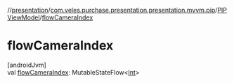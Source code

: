 //[presentation](../../../index.md)/[com.veles.purchase.presentation.presentation.mvvm.pip](../index.md)/[PIPViewModel](index.md)/[flowCameraIndex](flow-camera-index.md)

# flowCameraIndex

[androidJvm]\
val [flowCameraIndex](flow-camera-index.md): MutableStateFlow&lt;[Int](https://kotlinlang.org/api/latest/jvm/stdlib/kotlin/-int/index.html)&gt;
